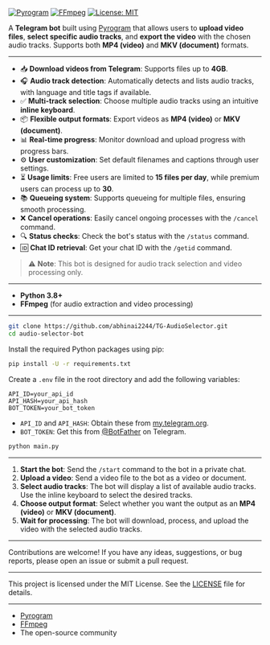 
[![Pyrogram](https://img.shields.io/badge/Pyrogram-Bot-blue)](https://docs.pyrogram.org/)
[![FFmpeg](https://img.shields.io/badge/Powered%20by-FFmpeg-red)](https://ffmpeg.org/)
[![License: MIT](https://img.shields.io/badge/License-MIT-green.svg)](LICENSE)

A **Telegram bot** built using [Pyrogram](https://docs.pyrogram.org/) that allows users to **upload video files**, **select specific audio tracks**, and **export the video** with the chosen audio tracks. Supports both **MP4 (video)** and **MKV (document)** formats.

---


- 📥 **Download videos from Telegram**: Supports files up to **4GB**.
- 🎧 **Audio track detection**: Automatically detects and lists audio tracks, with language and title tags if available.
- ✅ **Multi-track selection**: Choose multiple audio tracks using an intuitive **inline keyboard**.
- 📦 **Flexible output formats**: Export videos as **MP4 (video)** or **MKV (document)**.
- 📊 **Real-time progress**: Monitor download and upload progress with progress bars.
- ⚙️ **User customization**: Set default filenames and captions through user settings.
- ⏳ **Usage limits**: Free users are limited to **15 files per day**, while premium users can process up to **30**.
- 📚 **Queueing system**: Supports queueing for multiple files, ensuring smooth processing.
- ❌ **Cancel operations**: Easily cancel ongoing processes with the `/cancel` command.
- 🔍 **Status checks**: Check the bot's status with the `/status` command.
- 🆔 **Chat ID retrieval**: Get your chat ID with the `/getid` command.

> ⚠️ **Note**: This bot is designed for audio track selection and video processing only.

---


- **Python 3.8+**
- **FFmpeg** (for audio extraction and video processing)

---



```sh
git clone https://github.com/abhinai2244/TG-AudioSelector.git
cd audio-selector-bot
```


Install the required Python packages using pip:

```sh
pip install -U -r requirements.txt
```


Create a `.env` file in the root directory and add the following variables:

```
API_ID=your_api_id
API_HASH=your_api_hash
BOT_TOKEN=your_bot_token
```

- `API_ID` and `API_HASH`: Obtain these from [my.telegram.org](https://my.telegram.org).
- `BOT_TOKEN`: Get this from [@BotFather](https://t.me/BotFather) on Telegram.


```sh
python main.py
```

---


1. **Start the bot**: Send the `/start` command to the bot in a private chat.
2. **Upload a video**: Send a video file to the bot as a video or document.
3. **Select audio tracks**: The bot will display a list of available audio tracks. Use the inline keyboard to select the desired tracks.
4. **Choose output format**: Select whether you want the output as an **MP4 (video)** or **MKV (document)**.
5. **Wait for processing**: The bot will download, process, and upload the video with the selected audio tracks.

---


Contributions are welcome! If you have any ideas, suggestions, or bug reports, please open an issue or submit a pull request.

---


This project is licensed under the MIT License. See the [LICENSE](LICENSE) file for details.

---


- [Pyrogram](https://docs.pyrogram.org/)
- [FFmpeg](https://ffmpeg.org/)
- The open-source community
